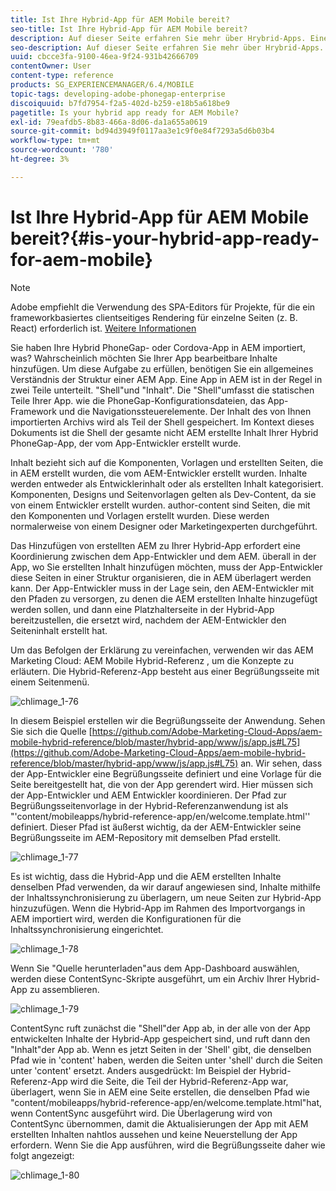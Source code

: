 ```yaml
---
title: Ist Ihre Hybrid-App für AEM Mobile bereit?
seo-title: Ist Ihre Hybrid-App für AEM Mobile bereit?
description: Auf dieser Seite erfahren Sie mehr über Hrybrid-Apps. Eine App in AEM ist in der Regel in zwei Teile unterteilt. "Shell"und "Inhalt"sowie diese Seite bieten weitere Einblicke zu diesen Themen.
seo-description: Auf dieser Seite erfahren Sie mehr über Hrybrid-Apps. Eine App in AEM ist in der Regel in zwei Teile unterteilt. "Shell"und "Inhalt"sowie diese Seite bieten weitere Einblicke zu diesen Themen.
uuid: cbcce3fa-9100-46ea-9f24-931b42666709
contentOwner: User
content-type: reference
products: SG_EXPERIENCEMANAGER/6.4/MOBILE
topic-tags: developing-adobe-phonegap-enterprise
discoiquuid: b7fd7954-f2a5-402d-b259-e18b5a618be9
pagetitle: Is your hybrid app ready for AEM Mobile?
exl-id: 79eafdb5-8b83-466a-8d06-da1a655a0619
source-git-commit: bd94d3949f0117aa3e1c9f0e84f7293a5d6b03b4
workflow-type: tm+mt
source-wordcount: '780'
ht-degree: 3%

---
```


# Ist Ihre Hybrid-App für AEM Mobile bereit?{#is-your-hybrid-app-ready-for-aem-mobile}

>[!NOTE]
>
>Adobe empfiehlt die Verwendung des SPA-Editors für Projekte, für die ein frameworkbasiertes clientseitiges Rendering für einzelne Seiten (z. B. React) erforderlich ist. [Weitere Informationen](/help/sites-developing/spa-overview.md)

Sie haben Ihre Hybrid PhoneGap- oder Cordova-App in AEM importiert, was? Wahrscheinlich möchten Sie Ihrer App bearbeitbare Inhalte hinzufügen. Um diese Aufgabe zu erfüllen, benötigen Sie ein allgemeines Verständnis der Struktur einer AEM App. Eine App in AEM ist in der Regel in zwei Teile unterteilt. &quot;Shell&quot;und &quot;Inhalt&quot;. Die &quot;Shell&quot;umfasst die statischen Teile Ihrer App. wie die PhoneGap-Konfigurationsdateien, das App-Framework und die Navigationssteuerelemente. Der Inhalt des von Ihnen importierten Archivs wird als Teil der Shell gespeichert. Im Kontext dieses Dokuments ist die Shell der gesamte nicht AEM erstellte Inhalt Ihrer Hybrid PhoneGap-App, der vom App-Entwickler erstellt wurde.

Inhalt bezieht sich auf die Komponenten, Vorlagen und erstellten Seiten, die in AEM erstellt wurden, die vom AEM-Entwickler erstellt wurden. Inhalte werden entweder als Entwicklerinhalt oder als erstellten Inhalt kategorisiert. Komponenten, Designs und Seitenvorlagen gelten als Dev-Content, da sie von einem Entwickler erstellt wurden. author-content sind Seiten, die mit den Komponenten und Vorlagen erstellt wurden. Diese werden normalerweise von einem Designer oder Marketingexperten durchgeführt.

Das Hinzufügen von erstellten AEM zu Ihrer Hybrid-App erfordert eine Koordinierung zwischen dem App-Entwickler und dem AEM. überall in der App, wo Sie erstellten Inhalt hinzufügen möchten, muss der App-Entwickler diese Seiten in einer Struktur organisieren, die in AEM überlagert werden kann. Der App-Entwickler muss in der Lage sein, den AEM-Entwickler mit den Pfaden zu versorgen, zu denen die AEM erstellten Inhalte hinzugefügt werden sollen, und dann eine Platzhalterseite in der Hybrid-App bereitzustellen, die ersetzt wird, nachdem der AEM-Entwickler den Seiteninhalt erstellt hat.

Um das Befolgen der Erklärung zu vereinfachen, verwenden wir das AEM Marketing Cloud: AEM Mobile Hybrid-Referenz , um die Konzepte zu erläutern. Die Hybrid-Referenz-App besteht aus einer Begrüßungsseite mit einem Seitenmenü.

![chlimage_1-76](assets/chlimage_1-76.png)

In diesem Beispiel erstellen wir die Begrüßungsseite der Anwendung. Sehen Sie sich die Quelle [https://github.com/Adobe-Marketing-Cloud-Apps/aem-mobile-hybrid-reference/blob/master/hybrid-app/www/js/app.js#L75](https://github.com/Adobe-Marketing-Cloud-Apps/aem-mobile-hybrid-reference/blob/master/hybrid-app/www/js/app.js#L75) an. Wir sehen, dass der App-Entwickler eine Begrüßungsseite definiert und eine Vorlage für die Seite bereitgestellt hat, die von der App gerendert wird. Hier müssen sich der App-Entwickler und AEM Entwickler koordinieren. Der Pfad zur Begrüßungsseitenvorlage in der Hybrid-Referenzanwendung ist als &quot;&#39;content/mobileapps/hybrid-reference-app/en/welcome.template.html&#39;&#39; definiert. Dieser Pfad ist äußerst wichtig, da der AEM-Entwickler seine Begrüßungsseite im AEM-Repository mit demselben Pfad erstellt.

![chlimage_1-77](assets/chlimage_1-77.png)

Es ist wichtig, dass die Hybrid-App und die AEM erstellten Inhalte denselben Pfad verwenden, da wir darauf angewiesen sind, Inhalte mithilfe der Inhaltssynchronisierung zu überlagern, um neue Seiten zur Hybrid-App hinzuzufügen. Wenn die Hybrid-App im Rahmen des Importvorgangs in AEM importiert wird, werden die Konfigurationen für die Inhaltssynchronisierung eingerichtet.

![chlimage_1-78](assets/chlimage_1-78.png)

Wenn Sie &quot;Quelle herunterladen&quot;aus dem App-Dashboard auswählen, werden diese ContentSync-Skripte ausgeführt, um ein Archiv Ihrer Hybrid-App zu assemblieren.

![chlimage_1-79](assets/chlimage_1-79.png)

ContentSync ruft zunächst die &quot;Shell&quot;der App ab, in der alle von der App entwickelten Inhalte der Hybrid-App gespeichert sind, und ruft dann den &quot;Inhalt&quot;der App ab. Wenn es jetzt Seiten in der &#39;Shell&#39; gibt, die denselben Pfad wie in &#39;content&#39; haben, werden die Seiten unter &#39;shell&#39; durch die Seiten unter &#39;content&#39; ersetzt. Anders ausgedrückt: Im Beispiel der Hybrid-Referenz-App wird die Seite, die Teil der Hybrid-Referenz-App war, überlagert, wenn Sie in AEM eine Seite erstellen, die denselben Pfad wie &quot;content/mobileapps/hybrid-reference-app/en/welcome.template.html&quot;hat, wenn ContentSync ausgeführt wird. Die Überlagerung wird von ContentSync übernommen, damit die Aktualisierungen der App mit AEM erstellten Inhalten nahtlos aussehen und keine Neuerstellung der App erfordern. Wenn Sie die App ausführen, wird die Begrüßungsseite daher wie folgt angezeigt:

![chlimage_1-80](assets/chlimage_1-80.png)
